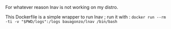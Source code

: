 For whatever reason lnav is not working on my distro.

This Dockerfile is a simple wrapper to run lnav ; run it with :
```docker run --rm -ti -v "$PWD/logs":/logs bauagonzo/lnav /bin/bash```
